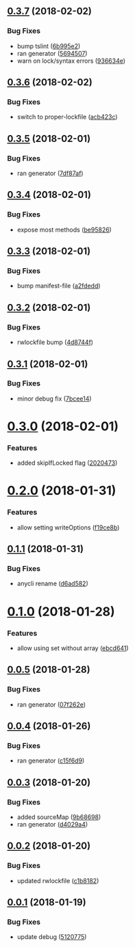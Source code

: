 <a name="0.3.7"></a>
## [0.3.7](https://github.com/anycli/manifest-file/compare/acb423ccce4d4611e6c55936471ff50b0bdaebe2...v0.3.7) (2018-02-02)


### Bug Fixes

* bump tslint ([6b995e2](https://github.com/anycli/manifest-file/commit/6b995e2))
* ran generator ([5694507](https://github.com/anycli/manifest-file/commit/5694507))
* warn on lock/syntax errors ([936634e](https://github.com/anycli/manifest-file/commit/936634e))

<a name="0.3.6"></a>
## [0.3.6](https://github.com/anycli/manifest-file/compare/7df87af93bbbe98e8f251287d2892f232195946e...v0.3.6) (2018-02-02)


### Bug Fixes

* switch to proper-lockfile ([acb423c](https://github.com/anycli/manifest-file/commit/acb423c))

<a name="0.3.5"></a>
## [0.3.5](https://github.com/anycli/manifest-file/compare/be958267c2a3c27694fc00e9c82f3a3b03201dba...v0.3.5) (2018-02-01)


### Bug Fixes

* ran generator ([7df87af](https://github.com/anycli/manifest-file/commit/7df87af))

<a name="0.3.4"></a>
## [0.3.4](https://github.com/anycli/manifest-file/compare/a2fdeddca0370687ea318d6754c6c519f6bab61b...v0.3.4) (2018-02-01)


### Bug Fixes

* expose most methods ([be95826](https://github.com/anycli/manifest-file/commit/be95826))

<a name="0.3.3"></a>
## [0.3.3](https://github.com/anycli/manifest-file/compare/4d8744f6e78da25c9fd2dde02ad2df1fa568db35...v0.3.3) (2018-02-01)


### Bug Fixes

* bump manifest-file ([a2fdedd](https://github.com/anycli/manifest-file/commit/a2fdedd))

<a name="0.3.2"></a>
## [0.3.2](https://github.com/anycli/manifest-file/compare/7bcee14602192d404e5b0c62aa29736a295259da...v0.3.2) (2018-02-01)


### Bug Fixes

* rwlockfile bump ([4d8744f](https://github.com/anycli/manifest-file/commit/4d8744f))

<a name="0.3.1"></a>
## [0.3.1](https://github.com/anycli/manifest-file/compare/20204731e436e69b5c9aec976eb357961318c931...v0.3.1) (2018-02-01)


### Bug Fixes

* minor debug fix ([7bcee14](https://github.com/anycli/manifest-file/commit/7bcee14))

<a name="0.3.0"></a>
# [0.3.0](https://github.com/anycli/manifest-file/compare/f19ce8bc177cea37bbb5c18fdbe22863c5683111...v0.3.0) (2018-02-01)


### Features

* added skipIfLocked flag ([2020473](https://github.com/anycli/manifest-file/commit/2020473))

<a name="0.2.0"></a>
# [0.2.0](https://github.com/anycli/manifest-file/compare/d6ad582c5eb3c196374e1ba198d650bca6dece0b...v0.2.0) (2018-01-31)


### Features

* allow setting writeOptions ([f19ce8b](https://github.com/anycli/manifest-file/commit/f19ce8b))

<a name="0.1.1"></a>
## [0.1.1](https://github.com/anycli/manifest-file/compare/83f2978a83cde07839df8d38c1ed33e28c8ae182...v0.1.1) (2018-01-31)


### Bug Fixes

* anycli rename ([d6ad582](https://github.com/anycli/manifest-file/commit/d6ad582))

<a name="0.1.0"></a>
# [0.1.0](https://github.com/dxcli/manifest-file/compare/07f262e569f20a2690571de33da88acb46d860c1...v0.1.0) (2018-01-28)


### Features

* allow using set without array ([ebcd641](https://github.com/dxcli/manifest-file/commit/ebcd641))

<a name="0.0.5"></a>
## [0.0.5](https://github.com/dxcli/manifest-file/compare/c15f6d9b4ea814c0e8af9b5a4cc6b02a0518f45c...v0.0.5) (2018-01-28)


### Bug Fixes

* ran generator ([07f262e](https://github.com/dxcli/manifest-file/commit/07f262e))

<a name="0.0.4"></a>
## [0.0.4](https://github.com/dxcli/manifest-file/compare/1481d8e0e6a30a28dc3bd462b50470e919e70036...v0.0.4) (2018-01-26)


### Bug Fixes

* ran generator ([c15f6d9](https://github.com/dxcli/manifest-file/commit/c15f6d9))

<a name="0.0.3"></a>
## [0.0.3](https://github.com/dxcli/manifest-file/compare/c1b818285c654e50ca88b3a1fa3f675c90c8c685...v0.0.3) (2018-01-20)


### Bug Fixes

* added sourceMap ([9b68698](https://github.com/dxcli/manifest-file/commit/9b68698))
* ran generator ([d4029a4](https://github.com/dxcli/manifest-file/commit/d4029a4))

<a name="0.0.2"></a>
## [0.0.2](https://github.com/dxcli/manifest-file/compare/5120775c5e2dd42811e67a5df193bcadd0b3874d...v0.0.2) (2018-01-20)


### Bug Fixes

* updated rwlockfile ([c1b8182](https://github.com/dxcli/manifest-file/commit/c1b8182))

<a name="0.0.1"></a>
## [0.0.1](https://github.com/dxcli/manifest-file/compare/v0.0.0...v0.0.1) (2018-01-19)


### Bug Fixes

* update debug ([5120775](https://github.com/dxcli/manifest-file/commit/5120775))
